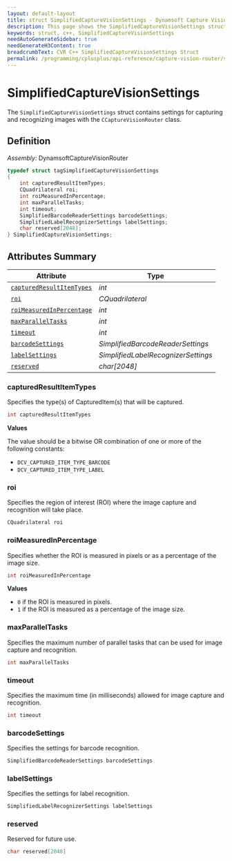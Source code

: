 ```yaml
---
layout: default-layout
title: struct SimplifiedCaptureVisionSettings - Dynamsoft Capture Vision C++ Edition API Reference
description: This page shows the SimplifiedCaptureVisionSettings struct of the CCaptureVisionRouter class of the Dynamsoft Capture Vision C++ Edition.
keywords: struct, c++, SimplifiedCaptureVisionSettings
needAutoGenerateSidebar: true
needGenerateH3Content: true
breadcrumbText: CVR C++ SimplifiedCaptureVisionSettings Struct
permalink: /programming/cplusplus/api-reference/capture-vision-router/structs/simplified-capture-vision-settings.html
---
```


# SimplifiedCaptureVisionSettings

The `SimplifiedCaptureVisionSettings` struct contains settings for capturing and recognizing images with the `CCaptureVisionRouter` class.

## Definition

*Assembly:* DynamsoftCaptureVisionRouter

```cpp
typedef struct tagSimplifiedCaptureVisionSettings
{
    int capturedResultItemTypes;
    CQuadrilateral roi;
    int roiMeasuredInPercentage;
    int maxParallelTasks;
    int timeout;
    SimplifiedBarcodeReaderSettings barcodeSettings;
    SimplifiedLabelRecognizerSettings labelSettings;
    char reserved[2048];
} SimplifiedCaptureVisionSettings;
```

## Attributes Summary

| Attribute                                             | Type                                |
| ----------------------------------------------------- | ----------------------------------- |
| [`capturedResultItemTypes`](#capturedresultitemtypes) | *int*                               |
| [`roi`](#roi)                                         | *CQuadrilateral*                    |
| [`roiMeasuredInPercentage`](#roimeasuredinpercentage) | *int*                               |
| [`maxParallelTasks`](#maxparalleltasks)               | *int*                               |
| [`timeout`](#timeout)                                 | *int*                               |
| [`barcodeSettings`](#barcodesettings)                 | *SimplifiedBarcodeReaderSettings*   |
| [`labelSettings`](#labelsettings)                     | *SimplifiedLabelRecognizerSettings* |
| [`reserved`](#reserved)                                           | *char[2048]*                        |

### capturedResultItemTypes

Specifies the type(s) of CapturedItem(s) that will be captured. 

```cpp
int capturedResultItemTypes
```

**Values**

The value should be a bitwise OR combination of one or more of the following constants:
- `DCV_CAPTURED_ITEM_TYPE_BARCODE`
- `DCV_CAPTURED_ITEM_TYPE_LABEL`

### roi

Specifies the region of interest (ROI) where the image capture and recognition will take place. 

```cpp
CQuadrilateral roi
```

### roiMeasuredInPercentage

Specifies whether the ROI is measured in pixels or as a percentage of the image size.

```cpp
int roiMeasuredInPercentage
```

**Values**
- `0` if the ROI is measured in pixels.
- `1` if the ROI is measured as a percentage of the image size.

### maxParallelTasks

Specifies the maximum number of parallel tasks that can be used for image capture and recognition.

```cpp
int maxParallelTasks
```

### timeout

Specifies the maximum time (in milliseconds) allowed for image capture and recognition.

```cpp
int timeout
```

### barcodeSettings

Specifies the settings for barcode recognition.

```cpp
SimplifiedBarcodeReaderSettings barcodeSettings
```

### labelSettings

Specifies the settings for label recognition.

```cpp
SimplifiedLabelRecognizerSettings labelSettings
```

### reserved

Reserved for future use.

```cpp
char reserved[2048]
```

